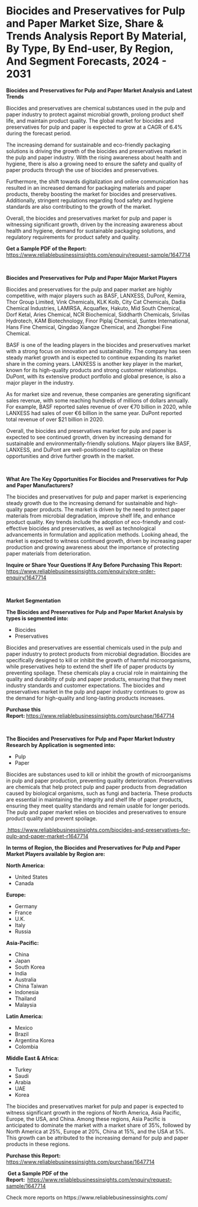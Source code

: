 <p><h1>Biocides and Preservatives for Pulp and Paper Market Size, Share & Trends Analysis Report By Material, By Type, By End-user, By Region, And Segment Forecasts, 2024 - 2031</h1></p><p><strong>Biocides and Preservatives for Pulp and Paper Market Analysis and Latest Trends</strong></p>
<p><p>Biocides and preservatives are chemical substances used in the pulp and paper industry to protect against microbial growth, prolong product shelf life, and maintain product quality. The global market for biocides and preservatives for pulp and paper is expected to grow at a CAGR of 6.4% during the forecast period. </p><p>The increasing demand for sustainable and eco-friendly packaging solutions is driving the growth of the biocides and preservatives market in the pulp and paper industry. With the rising awareness about health and hygiene, there is also a growing need to ensure the safety and quality of paper products through the use of biocides and preservatives.</p><p>Furthermore, the shift towards digitalization and online communication has resulted in an increased demand for packaging materials and paper products, thereby boosting the market for biocides and preservatives. Additionally, stringent regulations regarding food safety and hygiene standards are also contributing to the growth of the market.</p><p>Overall, the biocides and preservatives market for pulp and paper is witnessing significant growth, driven by the increasing awareness about health and hygiene, demand for sustainable packaging solutions, and regulatory requirements for product safety and quality.</p></p>
<p><strong>Get a Sample PDF of the Report:&nbsp;</strong> <a href="https://www.reliablebusinessinsights.com/enquiry/request-sample/1647714">https://www.reliablebusinessinsights.com/enquiry/request-sample/1647714</a></p>
<p>&nbsp;</p>
<p><strong>Biocides and Preservatives for Pulp and Paper Major Market Players</strong></p>
<p><p>Biocides and preservatives for the pulp and paper market are highly competitive, with major players such as BASF, LANXESS, DuPont, Kemira, Thor Group Limited, Vink Chemicals, KLK Kolb, City Cat Chemicals, Dadia Chemical Industries, LAMIRSA, Acquaflex, Hakuto, Mid South Chemical, Dorf Ketal, Aries Chemical, NCR Biochemical, Siddharth Chemicals, Srivilas Hydrotech, KAM Biotechnology, Finor Piplaj Chemical, Suntex International, Hans Fine Chemical, Qingdao Xiangze Chemical, and Zhongbei Fine Chemical.</p><p>BASF is one of the leading players in the biocides and preservatives market with a strong focus on innovation and sustainability. The company has seen steady market growth and is expected to continue expanding its market share in the coming years. LANXESS is another key player in the market, known for its high-quality products and strong customer relationships. DuPont, with its extensive product portfolio and global presence, is also a major player in the industry.</p><p>As for market size and revenue, these companies are generating significant sales revenue, with some reaching hundreds of millions of dollars annually. For example, BASF reported sales revenue of over €70 billion in 2020, while LANXESS had sales of over €6 billion in the same year. DuPont reported total revenue of over $21 billion in 2020.</p><p>Overall, the biocides and preservatives market for pulp and paper is expected to see continued growth, driven by increasing demand for sustainable and environmentally-friendly solutions. Major players like BASF, LANXESS, and DuPont are well-positioned to capitalize on these opportunities and drive further growth in the market.</p></p>
<p>&nbsp;</p>
<p><strong>What Are The Key Opportunities For Biocides and Preservatives for Pulp and Paper Manufacturers?</strong></p>
<p><p>The biocides and preservatives for pulp and paper market is experiencing steady growth due to the increasing demand for sustainable and high-quality paper products. The market is driven by the need to protect paper materials from microbial degradation, improve shelf life, and enhance product quality. Key trends include the adoption of eco-friendly and cost-effective biocides and preservatives, as well as technological advancements in formulation and application methods. Looking ahead, the market is expected to witness continued growth, driven by increasing paper production and growing awareness about the importance of protecting paper materials from deterioration.</p></p>
<p><strong>Inquire or Share Your Questions If Any Before Purchasing This Report:</strong> <a href="https://www.reliablebusinessinsights.com/enquiry/pre-order-enquiry/1647714">https://www.reliablebusinessinsights.com/enquiry/pre-order-enquiry/1647714</a></p>
<p>&nbsp;</p>
<p><strong>Market Segmentation</strong></p>
<p><strong>The Biocides and Preservatives for Pulp and Paper Market Analysis by types is segmented into:</strong></p>
<p><ul><li>Biocides</li><li>Preservatives</li></ul></p>
<p><p>Biocides and preservatives are essential chemicals used in the pulp and paper industry to protect products from microbial degradation. Biocides are specifically designed to kill or inhibit the growth of harmful microorganisms, while preservatives help to extend the shelf life of paper products by preventing spoilage. These chemicals play a crucial role in maintaining the quality and durability of pulp and paper products, ensuring that they meet industry standards and customer expectations. The biocides and preservatives market in the pulp and paper industry continues to grow as the demand for high-quality and long-lasting products increases.</p></p>
<p><strong>Purchase this Report:&nbsp;</strong><a href="https://www.reliablebusinessinsights.com/purchase/1647714">https://www.reliablebusinessinsights.com/purchase/1647714</a></p>
<p>&nbsp;</p>
<p><strong>The Biocides and Preservatives for Pulp and Paper Market Industry Research by Application is segmented into:</strong></p>
<p><ul><li>Pulp</li><li>Paper</li></ul></p>
<p><p>Biocides are substances used to kill or inhibit the growth of microorganisms in pulp and paper production, preventing quality deterioration. Preservatives are chemicals that help protect pulp and paper products from degradation caused by biological organisms, such as fungi and bacteria. These products are essential in maintaining the integrity and shelf life of paper products, ensuring they meet quality standards and remain usable for longer periods. The pulp and paper market relies on biocides and preservatives to ensure product quality and prevent spoilage.</p></p>
<p><a href="https://www.reliablebusinessinsights.com/biocides-and-preservatives-for-pulp-and-paper-market-r1647714">&nbsp;https://www.reliablebusinessinsights.com/biocides-and-preservatives-for-pulp-and-paper-market-r1647714</a></p>
<p><strong>In terms of Region, the Biocides and Preservatives for Pulp and Paper Market Players available by Region are:</strong></p>
<p>
    <p> <strong> North America: </strong>
        <ul>
            <li>United States</li>
            <li>Canada</li>
        </ul>
        </p> 
    <p> <strong> Europe: </strong>
        <ul>
            <li>Germany</li>
            <li>France</li>
            <li>U.K.</li>
            <li>Italy</li>
            <li>Russia</li>
        </ul>
        </p> 
    <p> <strong> Asia-Pacific: </strong>
        <ul>
            <li>China</li>
            <li>Japan</li>
            <li>South Korea</li>
            <li>India</li>
            <li>Australia</li>
            <li>China Taiwan</li>
            <li>Indonesia</li>
            <li>Thailand</li>
            <li>Malaysia</li>
        </ul>
        </p> 
    <p> <strong> Latin America: </strong>
        <ul>
            <li>Mexico</li>
            <li>Brazil</li>
            <li>Argentina Korea</li>
            <li>Colombia</li>
        </ul>
        </p> 
    <p> <strong> Middle East & Africa: </strong>
        <ul>
            <li>Turkey</li>
            <li>Saudi</li>
            <li>Arabia</li>
            <li>UAE</li>
            <li>Korea</li>
        </ul>
    </p>
    </p>
<p><p>The biocides and preservatives market for pulp and paper is expected to witness significant growth in the regions of North America, Asia Pacific, Europe, the USA, and China. Among these regions, Asia Pacific is anticipated to dominate the market with a market share of 35%, followed by North America at 25%, Europe at 20%, China at 15%, and the USA at 5%. This growth can be attributed to the increasing demand for pulp and paper products in these regions.</p></p>
<p><strong>Purchase this Report: </strong><a href="https://www.reliablebusinessinsights.com/purchase/1647714">https://www.reliablebusinessinsights.com/purchase/1647714</a></p>
<p>&nbsp;<strong>Get a Sample PDF of the Report:&nbsp;&nbsp;</strong><a href="https://www.reliablebusinessinsights.com/enquiry/request-sample/1647714">https://www.reliablebusinessinsights.com/enquiry/request-sample/1647714</a></p>
<p><strong></strong></p>
<p>Check more reports on https://www.reliablebusinessinsights.com/</p>
